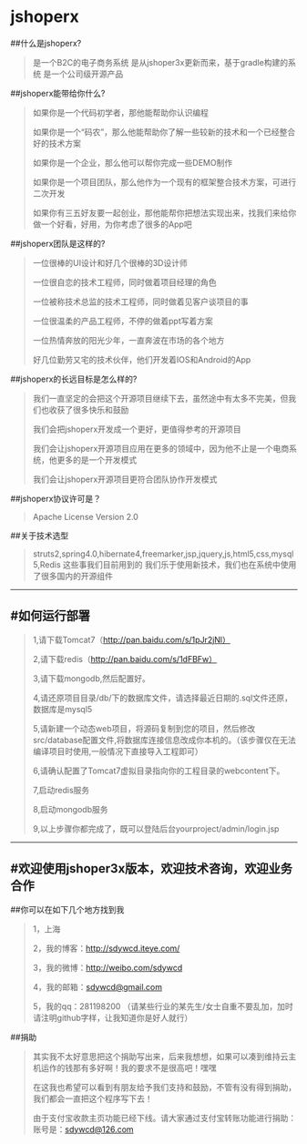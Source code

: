 # jshoperx 

##什么是jshoperx?
>
>是一个B2C的电子商务系统
>是从jshoper3x更新而来，基于gradle构建的系统
>是一个公司级开源产品

##jshoperx能带给你什么?
>
>如果你是一个代码初学者，那他能帮助你认识编程
>
>如果你是一个“码农”，那么他能帮助你了解一些较新的技术和一个已经整合好的技术方案
>
>如果你是一个企业，那么他可以帮你完成一些DEMO制作
>
>如果你是一个项目团队，那么他作为一个现有的框架整合技术方案，可进行二次开发
>
>如果你有三五好友要一起创业，那他能帮你把想法实现出来，找我们来给你做一个好看，好用，为你考虑了很多的App吧

##jshoperx团队是这样的?
>一位很棒的UI设计和好几个很棒的3D设计师
>
>一位很自恋的技术工程师，同时做着项目经理的角色
>
>一位被称技术总监的技术工程师，同时做着见客户谈项目的事
>
>一位很温柔的产品工程师，不停的做着ppt写着方案
>
>一位热情奔放的阳光少年，一直奔波在市场的各个地方
>
>好几位勤劳又宅的技术伙伴，他们开发着IOS和Android的App

##jshoperx的长远目标是怎么样的?
>我们一直坚定的会把这个开源项目继续下去，虽然途中有太多不完美，但我们也收获了很多快乐和鼓励
>
>我们会把jshoperx开发成一个更好，更值得参考的开源项目
>
>我们会让jshoperx开源项目应用在更多的领域中，因为他不止是一个电商系统，他更多的是一个开发模式
>
>我们会让jshoperx开源项目更符合团队协作开发模式

##jshoperx协议许可是？
>Apache License Version 2.0

##关于技术选型
>struts2,spring4.0,hibernate4,freemarker,jsp,jquery,js,html5,css,mysql5,Redis 这些事我们目前用到的
>我们乐于使用新技术，我们也在系统中使用了很多国内的开源组件


------------------------------------------------------
#如何运行部署
-------------------------------------------------------
>1,请下载Tomcat7（http://pan.baidu.com/s/1pJr2jNl）
>
>2,请下载redis（http://pan.baidu.com/s/1dFBFw）
>
>3,请下载mongodb,然后配置好。
>
>4,请还原项目目录/db/下的数据库文件，请选择最近日期的.sql文件还原，数据库是mysql5
>
>5,请新建一个动态web项目，将源码复制到您的项目，然后修改src/database配置文件,将数据库连接信息改成你本机的。（该步骤仅在无法编译项目时使用,一般情况下直接导入工程即可）
>
>6,请确认配置了Tomcat7虚拟目录指向你的工程目录的webcontent下。
>
>7,启动redis服务
>
>8,启动mongodb服务
>
>9,以上步骤你都完成了，既可以登陆后台yourproject/admin/login.jsp



------------------------------------------------------
#欢迎使用jshoper3x版本，欢迎技术咨询，欢迎业务合作
-------------------------------------------------------
##你可以在如下几个地方找到我
>1，上海
>
>2，我的博客：http://sdywcd.iteye.com/
>
>3，我的微博：http://weibo.com/sdywcd
>
>4，我的邮箱：sdywcd@gmail.com
>
>5，我的qq：281198200 （请某些行业的某先生/女士自重不要乱加，加时请注明github字样，让我知道你是好人就行）


##捐助
>其实我不太好意思把这个捐助写出来，后来我想想，如果可以凑到维持云主机运作的钱那有多好啊！我的要求不是很高吧！嘿嘿
>
>在这我也希望可以看到有朋友给予我们支持和鼓励，不管有没有得到捐助，我们都会一直把这个程序写下去！
>
>由于支付宝收款主页功能已经下线。请大家通过支付宝转账功能进行捐助：账号是：sdywcd@126.com
>
>


